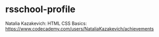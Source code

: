 # rsschool-profile
 Natalia Kazakevich: HTML CSS Basics: https://www.codecademy.com/users/NataliaKazakevich/achievements
